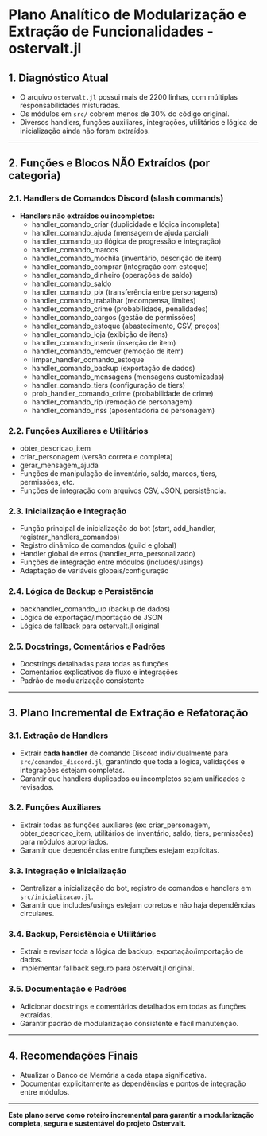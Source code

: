 # Plano Analítico de Modularização e Extração de Funcionalidades - ostervalt.jl

## 1. Diagnóstico Atual

- O arquivo `ostervalt.jl` possui mais de 2200 linhas, com múltiplas responsabilidades misturadas.
- Os módulos em `src/` cobrem menos de 30% do código original.
- Diversos handlers, funções auxiliares, integrações, utilitários e lógica de inicialização ainda não foram extraídos.

---

## 2. Funções e Blocos NÃO Extraídos (por categoria)

### 2.1. Handlers de Comandos Discord (slash commands)

- **Handlers não extraídos ou incompletos:**
  - handler_comando_criar (duplicidade e lógica incompleta)
  - handler_comando_ajuda (mensagem de ajuda parcial)
  - handler_comando_up (lógica de progressão e integração)
  - handler_comando_marcos
  - handler_comando_mochila (inventário, descrição de item)
  - handler_comando_comprar (integração com estoque)
  - handler_comando_dinheiro (operações de saldo)
  - handler_comando_saldo
  - handler_comando_pix (transferência entre personagens)
  - handler_comando_trabalhar (recompensa, limites)
  - handler_comando_crime (probabilidade, penalidades)
  - handler_comando_cargos (gestão de permissões)
  - handler_comando_estoque (abastecimento, CSV, preços)
  - handler_comando_loja (exibição de itens)
  - handler_comando_inserir (inserção de item)
  - handler_comando_remover (remoção de item)
  - limpar_handler_comando_estoque
  - handler_comando_backup (exportação de dados)
  - handler_comando_mensagens (mensagens customizadas)
  - handler_comando_tiers (configuração de tiers)
  - prob_handler_comando_crime (probabilidade de crime)
  - handler_comando_rip (remoção de personagem)
  - handler_comando_inss (aposentadoria de personagem)

### 2.2. Funções Auxiliares e Utilitários

- obter_descricao_item
- criar_personagem (versão correta e completa)
- gerar_mensagem_ajuda
- Funções de manipulação de inventário, saldo, marcos, tiers, permissões, etc.
- Funções de integração com arquivos CSV, JSON, persistência.

### 2.3. Inicialização e Integração

- Função principal de inicialização do bot (start, add_handler, registrar_handlers_comandos)
- Registro dinâmico de comandos (guild e global)
- Handler global de erros (handler_erro_personalizado)
- Funções de integração entre módulos (includes/usings)
- Adaptação de variáveis globais/configuração

### 2.4. Lógica de Backup e Persistência

- backhandler_comando_up (backup de dados)
- Lógica de exportação/importação de JSON
- Lógica de fallback para ostervalt.jl original

### 2.5. Docstrings, Comentários e Padrões

- Docstrings detalhadas para todas as funções
- Comentários explicativos de fluxo e integrações
- Padrão de modularização consistente

---

## 3. Plano Incremental de Extração e Refatoração

### 3.1. Extração de Handlers

- Extrair **cada handler** de comando Discord individualmente para `src/comandos_discord.jl`, garantindo que toda a lógica, validações e integrações estejam completas.
- Garantir que handlers duplicados ou incompletos sejam unificados e revisados.

### 3.2. Funções Auxiliares

- Extrair todas as funções auxiliares (ex: criar_personagem, obter_descricao_item, utilitários de inventário, saldo, tiers, permissões) para módulos apropriados.
- Garantir que dependências entre funções estejam explícitas.

### 3.3. Integração e Inicialização

- Centralizar a inicialização do bot, registro de comandos e handlers em `src/inicializacao.jl`.
- Garantir que includes/usings estejam corretos e não haja dependências circulares.

### 3.4. Backup, Persistência e Utilitários

- Extrair e revisar toda a lógica de backup, exportação/importação de dados.
- Implementar fallback seguro para ostervalt.jl original.

### 3.5. Documentação e Padrões

- Adicionar docstrings e comentários detalhados em todas as funções extraídas.
- Garantir padrão de modularização consistente e fácil manutenção.

---

## 4. Recomendações Finais

- Atualizar o Banco de Memória a cada etapa significativa.
- Documentar explicitamente as dependências e pontos de integração entre módulos.

---

**Este plano serve como roteiro incremental para garantir a modularização completa, segura e sustentável do projeto Ostervalt.**